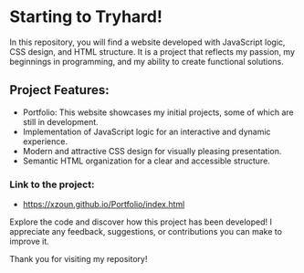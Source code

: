 
# Starting to Tryhard!

In this repository, you will find a website developed with JavaScript logic, CSS design, and HTML structure. 
It is a project that reflects my passion, my beginnings in programming, and my ability to create functional solutions.

## Project Features:

* Portfolio: This website showcases my initial projects, some of which are still in development.
* Implementation of JavaScript logic for an interactive and dynamic experience.
* Modern and attractive CSS design for visually pleasing presentation.
* Semantic HTML organization for a clear and accessible structure.

### Link to the project: 

* https://xzoun.github.io/Portfolio/index.html

Explore the code and discover how this project has been developed! I appreciate any feedback, suggestions, or contributions you can make to improve it.

Thank you for visiting my repository!
